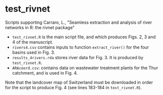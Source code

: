 # test_rivnet

Scripts supporting Carraro, L., "Seamless extraction and analysis of river networks in R:  the rivnet package"

 - `test_rivnet.R` is the main script file, and which produces Figs. 2, 3 and 4 of the manuscript.
 - `rivers4.csv` contains inputs to function `extract_river()` for the four basins used in Fig. 3.
 - `results_4rivers.rda` stores river data for Fig. 3. It is produced by `test_rivnet.R`.
 - `ARAcoord.csv`: contains data on wastewater treatment plants for the Thur catchment, and is used in Fig. 4.
 
 Note that the landcover map of Switzerland must be downloaded in order for the script to produce Fig. 4 (see lines 183-184 in `test_rivnet.R`).
